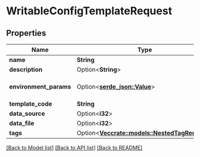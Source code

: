# WritableConfigTemplateRequest

## Properties

Name | Type | Description | Notes
------------ | ------------- | ------------- | -------------
**name** | **String** |  | 
**description** | Option<**String**> |  | [optional]
**environment_params** | Option<[**serde_json::Value**](.md)> | Any <a href=\"https://jinja.palletsprojects.com/en/3.1.x/api/#jinja2.Environment\">additional parameters</a> to pass when constructing the Jinja2 environment. | [optional]
**template_code** | **String** | Jinja2 template code. | 
**data_source** | Option<**i32**> | Remote data source | [optional]
**data_file** | Option<**i32**> |  | [optional]
**tags** | Option<[**Vec<crate::models::NestedTagRequest>**](NestedTagRequest.md)> |  | [optional]

[[Back to Model list]](../README.md#documentation-for-models) [[Back to API list]](../README.md#documentation-for-api-endpoints) [[Back to README]](../README.md)


